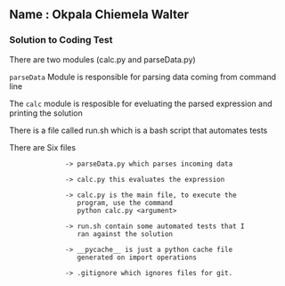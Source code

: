 ## Name : Okpala Chiemela Walter

### Solution to Coding Test

There are two modules (calc.py and parseData.py)

`parseData` Module is responsible for parsing data coming from command line

The `calc` module is resposible for eveluating the parsed expression and printing the solution

There is a file called run.sh which is a bash script that automates tests

There are Six files

                  -> parseData.py which parses incoming data

                  -> calc.py this evaluates the expression

                  -> calc.py is the main file, to execute the
                     program, use the command
                     python calc.py <argument>

                  -> run.sh contain some automated tests that I
                     ran against the solution

                  -> __pycache__ is just a python cache file
                     generated on import operations

                  -> .gitignore which ignores files for git.
